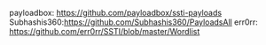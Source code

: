 payloadbox:  https://github.com/payloadbox/ssti-payloads
Subhashis360:https://github.com/Subhashis360/PayloadsAll
err0rr:      https://github.com/err0rr/SSTI/blob/master/Wordlist
